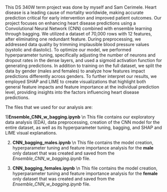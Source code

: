 This DS 340W term project was done by myself and Sam Cerimele. Heart disease is a leading cause of mortality worldwide, making accurate prediction critical for early intervention and improved patient outcomes. Our project focuses on enhancing heart disease predictions using a Convolutional Neural Network (CNN) combined with ensemble learning through bagging. We utilized a dataset of 70,000 rows with 12 features, after eliminating one redundant feature. During preprocessing, we addressed data quality by trimming implausible blood pressure values (systolic and diastolic). To optimize our model, we performed hyperparameter tuning, specifically adjusting the number of neurons and dropout rates in the dense layers, and used a sigmoid activation function for generating predictions. In addition to training on the full dataset, we split the data by gender (males and females) to analyze how features impact predictions differently across genders. To further interpret our results, we employed SHAP and LIME to create visualizations that highlight both general feature impacts and feature importance at the individual prediction level, providing insights into the factors influencing heart disease predictions.

The files that we used for our analysis are:

1)**Ensemble_CNN_w_bagging.ipynb** \n
This file contains our exploratory data analysis (EDA), data preprocessing, creation of the CNN model for the entire dataset, as well as its hyperparameter tuning, bagging, and SHAP and LIME visual explanations.

2) **CNN_bagging_males.ipynb** \n
This file contains the model creation, hyperparameter tuning and feature importance analysis for the **male** only dataset that was created and saved from the _Ensemble_CNN_w_bagging.ipynb_ file.

4) **CNN_bagging_females.ipynb** \n
This file contains the model creation, hyperparameter tuning and feature importance analysis for the **female** only dataset that was created and saved from the _Ensemble_CNN_w_bagging.ipynb_ file.

